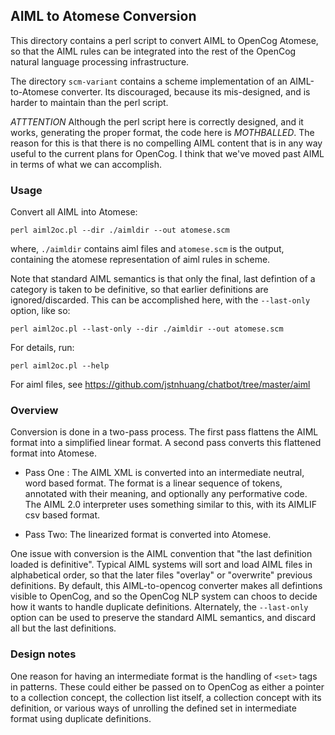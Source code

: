 AIML to Atomese Conversion
--------------------------
This directory contains a perl script to convert AIML to OpenCog
Atomese, so that the AIML rules can be integrated into the rest of
the OpenCog natural language processing infrastructure.

The directory `scm-variant` contains a scheme implementation of an
AIML-to-Atomese converter.  Its discouraged, because its mis-designed,
and is harder to maintain than the perl script.

*ATTTENTION* Although the perl script here is correctly designed, and
it works, generating the proper format, the code here is *MOTHBALLED*.
The reason for this is that there is no compelling AIML content that
is in any way useful to the current plans for OpenCog.  I think that
we've moved past AIML in terms of what we can accomplish.


### Usage
Convert all AIML into Atomese:
```
perl aiml2oc.pl --dir ./aimldir --out atomese.scm
```
where, `./aimldir` contains aiml files and `atomese.scm` is the output,
containing the atomese representation of aiml rules in scheme.

Note that standard AIML semantics is that only the final, last defintion
of a category is taken to be definitive, so that earlier definitions are
ignored/discarded.  This can be accomplished here, with the
`--last-only` option, like so:
```
perl aiml2oc.pl --last-only --dir ./aimldir --out atomese.scm
```

For details, run:
```
perl aiml2oc.pl --help
```
For aiml files, see https://github.com/jstnhuang/chatbot/tree/master/aiml

### Overview
Conversion is done in a two-pass process.  The first pass flattens
the AIML format into a simplified linear format.  A second pass
converts this flattened format into Atomese.

* Pass One : The AIML XML is converted into an intermediate neutral,
  word based format. The format is a linear sequence of tokens,
  annotated with their meaning, and optionally any performative code.
  The AIML 2.0 interpreter uses something similar to this, with
  its AIMLIF csv based format.

* Pass Two: The linearized format is converted into Atomese.

One issue with conversion is the AIML convention that "the last
definition loaded is definitive".  Typical AIML systems will sort and
load AIML files in alphabetical order, so that the later files "overlay"
or "overwrite" previous definitions. By default, this AIML-to-opencog
converter makes all defintions visible to OpenCog, and so the OpenCog
NLP system can choos to decide how it wants to handle duplicate definitions.
Alternately, the `--last-only` option can be used to preserve the
standard AIML semantics, and discard all but the last definitions.

### Design notes
One reason for having an intermediate format is the handling of `<set>`
tags in patterns. These could either be passed on to OpenCog as either
a pointer to a collection concept, the collection list itself, a
collection concept with its definition, or various ways of unrolling
the defined set in intermediate format using duplicate definitions.
